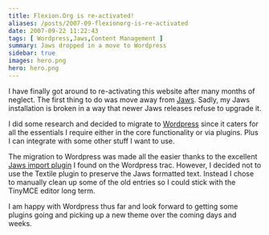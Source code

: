 ```yaml
---
title: Flexion.Org is re-activated!
aliases: /posts/2007-09-flexionorg-is-re-activated
date: 2007-09-22 11:22:43
tags: [ Wordpress,Jaws,Content Management ]
summary: Jaws dropped in a move to Wordpress
sidebar: true
images: hero.png
hero: hero.png
---
```


I have finally got around to re-activating this website after many months of
neglect. The first thing to do was move away from [Jaws](http://jaws-project.com/).
Sadly, my Jaws installation is broken in a way that newer Jaws releases refuse
to upgrade it.

I did some research and decided to migrate to [Wordpress](http://www.wordpress.org)
since it caters for all the essentials I require either in the core
functionality or via plugins. Plus I can integrate with some other stuff I want
to use.

The migration to Wordpress was made all the easier thanks to the excellent [Jaws import plugin](http://trac.wordpress.org/ticket/4184)
I found on the Wordpress trac. However, I decided not to use the Textile plugin
to preserve the Jaws formatted text. Instead I chose to manually clean up some
of the old entries so I could stick with the TinyMCE editor long term.

I am happy with Wordpress thus far and look forward to getting some plugins
going and picking up a new theme over the coming days and weeks.
